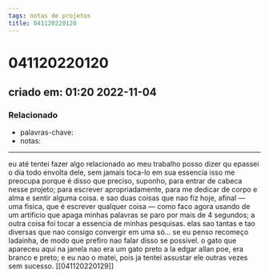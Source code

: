 ```yaml
---
tags: notas de projetos
title: 041120220120
---
```

# 041120220120
## criado em: 01:20 2022-11-04

### Relacionado
- palavras-chave: 
- notas: 
---
eu até tentei fazer algo relacionado ao meu trabalho
posso dizer qu epassei o dia todo envolta dele, sem jamais toca-lo em sua essencia 
isso me preocupa porque é disso que preciso, suponho, para entrar de cabeca nesse projeto; para escrever apropriadamente, para me dedicar de corpo e alma e sentir alguma coisa. 
e sao duas coisas que nao fiz hoje, afinal — uma fisica, que é escrever qualquer coisa — como faco agora usando de um artificio que apaga minhas palavras se paro por mais de 4 segundos; a outra coisa foi tocar a essencia de minhas pesquisas. elas sao tantas e tao diversas que nao consigo convergir em uma só…
se eu penso recomeço  ladainha, de modo que prefiro nao falar disso se possivel.
o gato que apareceu aqui na janela nao era um gato preto a la edgar allan poe, era branco e preto; e eu nao o matei, pois ja tentei assustar ele outras vezes sem sucesso. 
[[041120220129]]